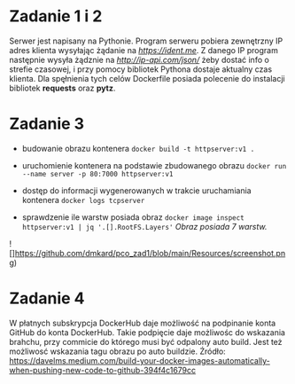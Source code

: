 # Zadanie 1 i 2
Serwer jest napisany na Pythonie. Program serweru pobiera zewnętrzny IP adres klienta wysyłając żądanie na *https://ident.me*. Z danego IP program następnie wysyła żądznie na *http://ip-api.com/json/* żeby dostać info o strefie czasowej, i przy pomocy bibliotek Pythona dostaje aktualny czas klienta. Dla spęłnienia tych celów Dockerfile posiada polecenie do instalacji bibliotek **requests** oraz **pytz**.

# Zadanie 3

- budowanie obrazu kontenera
`docker build -t httpserver:v1 .`

- uruchomienie kontenera na podstawie zbudowanego obrazu
`docker run --name server -p 80:7000 httpserver:v1`

- dostęp do informacji wygenerowanych w trakcie uruchamiania kontenera
`docker logs tcpserver`

- sprawdzenie ile warstw posiada obraz
`docker image inspect  httpserver:v1 | jq '.[].RootFS.Layers'`
*Obraz posiada 7 warstw.*

![]https://github.com/dmkard/pco_zad1/blob/main/Resources/screenshot.png)

# Zadanie 4
W płatnych subskrypcja DockerHub daje możliwość na podpinanie konta GitHub do konta DockerHub. Takie podpięcie daje możliwośc do wskazania brahchu, przy commicie do którego musi być odpalony auto build. Jest też możliwosć wskazania tagu obrazu po auto buildzie. Źródło: https://davelms.medium.com/build-your-docker-images-automatically-when-pushing-new-code-to-github-394f4c1679cc
